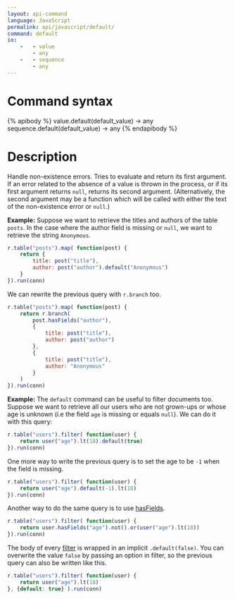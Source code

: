 ```yaml
---
layout: api-command
language: JavaScript
permalink: api/javascript/default/
command: default
io:
    -   - value
        - any
    -   - sequence
        - any
---
```


# Command syntax #

{% apibody %}
value.default(default_value) &rarr; any
sequence.default(default_value) &rarr; any
{% endapibody %}

# Description #

Handle non-existence errors. Tries to evaluate and return its first argument. If an
error related to the absence of a value is thrown in the process, or if its first
argument returns `null`, returns its second argument. (Alternatively, the second argument
may be a function which will be called with either the text of the non-existence error
or `null`.)


__Example:__ Suppose we want to retrieve the titles and authors of the table `posts`.
In the case where the author field is missing or `null`, we want to retrieve the string
`Anonymous`.

```js
r.table("posts").map( function(post) {
    return {
        title: post("title"),
        author: post("author").default("Anonymous")
    }
}).run(conn)
```

We can rewrite the previous query with `r.branch` too.

```js
r.table("posts").map( function(post) {
    return r.branch(
        post.hasFields("author"),
        {
            title: post("title"),
            author: post("author")
        },
        {
            title: post("title"),
            author: "Anonymous" 
        }
    )
}).run(conn)
```


__Example:__ The `default` command can be useful to filter documents too. Suppose
we want to retrieve all our users who are not grown-ups or whose age is unknown
(i.e the field `age` is missing or equals `null`). We can do it with this query:

```js
r.table("users").filter( function(user) {
    return user("age").lt(18).default(true)
}).run(conn)
```

One more way to write the previous query is to set the age to be `-1` when the
field is missing.

```js
r.table("users").filter( function(user) {
    return user("age").default(-1).lt(18)
}).run(conn)
```

Another way to do the same query is to use [hasFields](/api/javascript/has_fields/).

```js
r.table("users").filter( function(user) {
    return user.hasFields("age").not().or(user("age").lt(18))
}).run(conn)
```

The body of every [filter](/api/javascript/filter/) is wrapped in an implicit `.default(false)`. You can overwrite
the value `false` by passing an option in filter, so the previous query can also be
written like this.

```js
r.table("users").filter( function(user) {
    return user("age").lt(18)
}, {default: true} ).run(conn)
```

